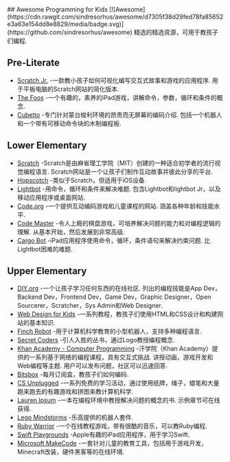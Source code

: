 <div class="github-widget" data-repo="HollyAdele/awesome-programming-for-kids"></div>
<script async src="https://pagead2.googlesyndication.com/pagead/js/adsbygoogle.js"></script><ins class="adsbygoogle" style="display:block" data-ad-client="ca-pub-6890694312814945" data-ad-slot="5473692530" data-ad-format="auto"  data-full-width-responsive="true"></ins><script>(adsbygoogle = window.adsbygoogle || []).push({});</script>
## Awesome Programming for Kids [![Awesome](https://cdn.rawgit.com/sindresorhus/awesome/d7305f38d29fed78fa85652e3a63e154dd8e8829/media/badge.svg)](https://github.com/sindresorhus/awesome)
精选的精选资源，可用于教孩子们编程. 


## Pre-Literate
* [Scratch Jr.](https://www.scratchjr.org/)  -一款教小孩子如何可视化编写交互式故事和游戏的应用程序. 用于平板电脑的Scratch网站的简化版本. 
* [The Foos](https://itunes.apple.com/app/id923441570) -一个有趣的，素养的iPad游戏，讲解命令，参数，循环和条件的概念. 
* [Cubetto](https://www.primotoys.com/)  -专门针对蒙台梭利环境的昂贵而无屏幕的编码介绍. 包括一个机器人和一个带有可移动命令块的木制编程板. 

## Lower Elementary 
* [Scratch](https://scratch.mit.edu/)  -Scratch是由麻省理工学院（MIT）创建的一种适合初学者的流行视觉编程语言.  Scratch网站是一个让孩子们制作互动故事并彼此分享的平台.
* [Hopscotch](https://www.gethopscotch.com/) -类似于Scratch，但适用于iOS设备. 
* [Lightbot](https://lightbot.com/)  -用命令，循环和条件来解决难题. 包含Lightbot和lightbot Jr，以及移动应用程序或桌面网站. 
* [Code.org](https://studio.code.org/)  -一个提供互动编码游戏和儿童课程的网站. 涵盖各种年龄和技能水平.
* [Code Master](https://www.thinkfun.com/products/code-master/)  -令人上瘾的棋盘游戏，可培养解决问题的能力和对编程逻辑的理解. 从基本开始，然后发展到非常高级. 
* [Cargo Bot](https://itunes.apple.com/us/app/cargo-bot/id519690804?mt=8)  -iPad应用程序使用命令，循环，条件语句来解决约束问题. 比Lightbot困难的难题.


## Upper Elementary
* [DIY.org](https://diy.org/skills)  -一个让孩子学习任何东西的在线社区. 列出的编程技能是App Dev，Backend Dev，Frontend Dev，Game Dev，Graphic Designer，Open Sourcerer，Scratcher，Sys Admin和Web Designer. 
* [Web Design for Kids](https://webdesign.tutsplus.com/series/web-design-for-kids--cms-823) -一系列教程，教孩子们使用HTML和CSS设计和构建网站的基本知识.
* [Finch Robot](https://www.birdbraintechnologies.com/finch2/) -用于计算机科学教育的小型机器人，支持多种编程语言.
* [Secret Coders](http://www.secret-coders.com/buy-the-books/) -引人入胜的丛书，通过Logo教授编程概念. 
* [Khan Academy - Computer Programming](https://www.khanacademy.org/computing/computer-programming)  -汗学院（Khan Academy）提供的一系列基于网络的编程课程，具有交互式挑战. 讲授动画，游戏开发和Web编程等主题. 用户可以发布问题，社区可以迅速回答.  
* [Bitsbox](https://bitsbox.com/) -每月订阅盒，教孩子们如何编码.
* [CS Unplugged](http://csunplugged.org/) -一系列免费的学习活动，通过使用纸牌，绳子，蜡笔和大量跑来跑去的有趣游戏和拼图来教计算机科学.
* [Lauren Ipsum](http://laurenipsum.org/)  -一本在编程环境中教授解决问题的概念的书. 示例章节可在线获得.
* [Lego Mindstorms](http://www.lego.com/en-us/mindstorms/?domainredir=mindstorms.lego.com) -乐高提供的机器人套件.
* [Ruby Warrior](https://www.bloc.io/ruby-warrior#/) -一个在线教程游戏，带有很酷的音乐，可以教Ruby编程.
* [Swift Playgrounds](http://www.apple.com/swift/playgrounds/) -Apple有趣的iPad应用程序，用于学习Swift.
* [Microsoft MakeCode](https://www.microsoft.com/en-us/makecode) -一套针对儿童的教育工具，包括用于游戏开发，Minecraft改装，硬件黑客等的在线环境.
